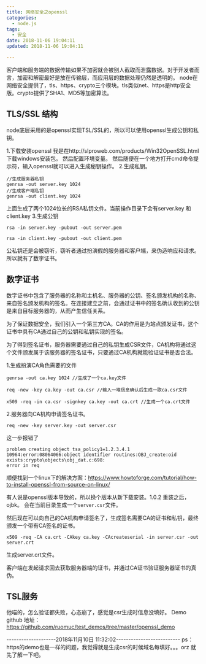```yaml
---
title: 网络安全之openssl
categories:
  - node.js
tags:
  - 安全
date: 2018-11-06 19:04:11
updated: 2018-11-06 19:04:11

---
```

客户端和服务端的数据传输如果不加密就会被别人截取而泄露数据。对于开发者而言，加密和解密最好是放在传输层，而应用层的数据处理仍然是透明的。
node在网络安全提供了，tls、https、crypto三个模块。tls类似net、https是http安全版。crypto提供了SHA1、MD5等加密算法。

## TLS/SSL 结构
node底层采用的是openssl实现TSL/SSL的，所以可以使用openssl生成公钥和私钥。

1.下载安装openssl
我是在http://slproweb.com/products/Win32OpenSSL.html 下载windows安装包。
然后配置环境变量。
然后随便在一个地方打开cmd命令提示符，输入openssl就可以进入生成秘钥操作。
2.生成私钥。
```
//生成服务器私钥
genrsa -out server.key 1024
//生成客户端私钥
genrsa -out client.key 1024
```
上面生成了两个1024位长的RSA私钥文件。当前操作目录下会有server.key 和 client.key
3.生成公钥
```
rsa -in server.key -pubout -out server.pem

rsa -in client.key -pubout -out client.pem
```
公私钥还是会被窃听，窃听者通过扮演假的服务器和客户端，来伪造响应和请求。
所以就有了数字证书。
## 数字证书
数字证书中包含了服务器的名称和主机名、服务器的公钥、签名颁发机构的名称、来自签名颁发机构的签名。在连接建立之前，会通过证书中的签名确认收到的公钥是来自目标服务器的，从而产生信任关系。

为了保证数据安全，我们引入一个第三方CA。CA的作用是为站点颁发证书，这个证书中具有CA通过自己的公钥和私钥实现的签名。

为了得到签名证书，服务器需要通过自己的私钥生成CSR文件，CA机构将通过这个文件颁发属于该服务器的签名证书，只要通过CA机构就能验证证书是否合法。

1.生成扮演CA角色需要的文件
```
genrsa -out ca.key 1024 //生成了一个ca.key文件

req -new -key ca.key -out ca.csr //输入一堆信息确认后生成一歌ca.csr文件

x509 -req -in ca.csr -signkey ca.key -out ca.crt //生成一个ca.crt文件
```

2.服务器向CA机构申请签名证书。
```
req -new -key server.key -out server.csr
```
这一步报错了
```
problem creating object tsa_policy1=1.2.3.4.1
10964:error:08064066:object identifier routines:OBJ_create:oid exists:crypto\objects\obj_dat.c:698:
error in req
```
顺便找到一个linux下的解决方案：https://www.howtoforge.com/tutorial/how-to-install-openssl-from-source-on-linux/

有人说是openssl版本导致的，所以换个版本从新下载安装。1.0.2
重装之后，ojbk。
会在当前目录生成一个`server.csr`文件。

然后现在可以向自己的CA机构申请签名了，生成签名需要CA的证书和私钥，最终颁发一个带有CA签名的证书。
```
x509 -req -CA ca.crt -CAkey ca.key -CAcreateserial -in server.csr -out server.crt
```
生成server.crt文件。

客户端在发起请求回去获取服务器端的证书，并通过CA证书验证服务器证书的真伪。

## TSL服务
他喵的，怎么验证都失败，心态崩了，感觉是csr生成时信息没填好。
Demo github 地址：https://github.com/ruomuc/test_demos/tree/master/openssl_demo

--------------------2018年11月10日 11:32:02--------------------------
ps：https的demo也是一样的问题，我觉得就是生成csr的时候域名每填好。。。orz
就先了解一下吧。
